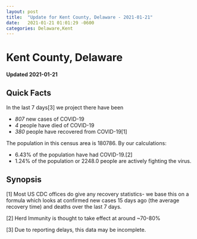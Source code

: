 ```yaml
---
layout: post
title:  "Update for Kent County, Delaware - 2021-01-21"
date:   2021-01-21 01:01:29 -0600
categories: Delaware,Kent
---
```


# Kent County, Delaware
#### Updated 2021-01-21

## Quick Facts

In the last 7 days[3] we project there have been
- *807* new cases of COVID-19
- *4* people have died of COVID-19
- *380* people have recovered from COVID-19[1]

The population in this census area is 180786. By our calculations:
- 6.43% of the population have had COVID-19.[2]
- 1.24% of the population or 2248.0 people are actively fighting the virus.

## Synopsis




[1] Most US CDC offices do give any recovery statistics- we base this on a formula which looks at confirmed new cases
15 days ago (the average recovery time) and deaths over the last 7 days.

[2] Herd Immunity is thought to take effect at around ~70-80%

[3] Due to reporting delays, this data may be incomplete.
 
    